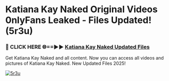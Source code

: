 # Katiana Kay Naked Original Videos 0nlyFans Leaked - Files Updated! (5r3u)

<h3>🔴 CLICK HERE 🌐==►► <a href="https://tinyurl.com/yckcrads" rel="nofollow">Katiana Kay Naked Updated Files</a></h3>

Get Katiana Kay Naked and all content. Now you can access all videos and pictures of Katiana Kay Naked. New Updated Files 2025!

[![5r3u](https://i.imgur.com/hpKpOFt.gif)](https://tinyurl.com/yckcrads)
